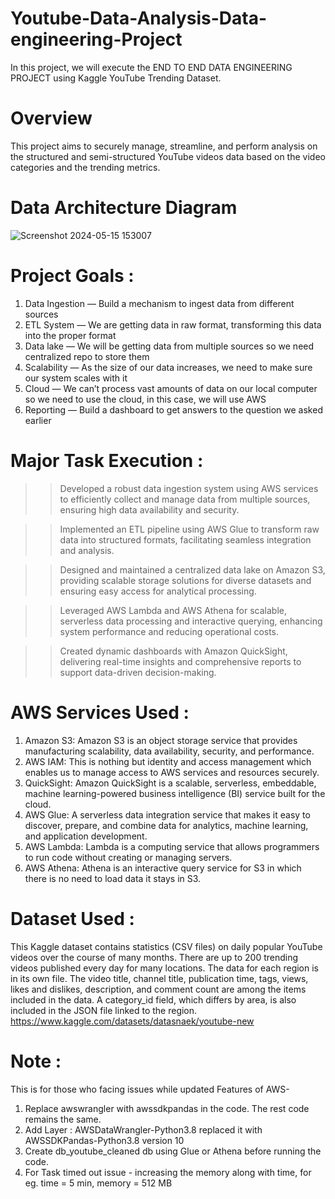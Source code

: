 # Youtube-Data-Analysis-Data-engineering-Project
In this project, we will execute the END TO END DATA ENGINEERING PROJECT using Kaggle YouTube Trending Dataset. 

# Overview
This project aims to securely manage, streamline, and perform analysis on the structured and semi-structured YouTube videos data based on the video categories and the trending metrics.

# Data Architecture Diagram
![Screenshot 2024-05-15 153007](https://github.com/ayuvgr8/youtube-data-analysis-data-engineering-project/assets/49532650/55fa2fbe-98f5-4d76-b229-175a3a636f7c)


# Project Goals :
1. Data Ingestion — Build a mechanism to ingest data from different sources
2. ETL System — We are getting data in raw format, transforming this data into the proper format
3. Data lake — We will be getting data from multiple sources so we need centralized repo to store them
4. Scalability — As the size of our data increases, we need to make sure our system scales with it
5. Cloud — We can’t process vast amounts of data on our local computer so we need to use the cloud, in this case, we will use AWS
6. Reporting — Build a dashboard to get answers to the question we asked earlier

# Major Task Execution :
>> Developed a robust data ingestion system using AWS services to efficiently collect and manage data from multiple sources, ensuring high data availability and security.

>> Implemented an ETL pipeline using AWS Glue to transform raw data into structured formats, facilitating seamless integration and analysis.

>> Designed and maintained a centralized data lake on Amazon S3, providing scalable storage solutions for diverse datasets and ensuring easy access for analytical processing.

>> Leveraged AWS Lambda and AWS Athena for scalable, serverless data processing and interactive querying, enhancing system performance and reducing operational costs.

>>Created dynamic dashboards with Amazon QuickSight, delivering real-time insights and comprehensive reports to support data-driven decision-making.

# AWS Services Used :
1. Amazon S3: Amazon S3 is an object storage service that provides manufacturing scalability, data availability, security, and performance.
2. AWS IAM: This is nothing but identity and access management which enables us to manage access to AWS services and resources securely.
3. QuickSight: Amazon QuickSight is a scalable, serverless, embeddable, machine learning-powered business intelligence (BI) service built for the cloud.
4. AWS Glue: A serverless data integration service that makes it easy to discover, prepare, and combine data for analytics, machine learning, and application development.
5. AWS Lambda: Lambda is a computing service that allows programmers to run code without creating or managing servers.
6. AWS Athena: Athena is an interactive query service for S3 in which there is no need to load data it stays in S3.


# Dataset Used :
This Kaggle dataset contains statistics (CSV files) on daily popular YouTube videos over the course of many months. There are up to 200 trending videos published every day for many locations. The data for each region is in its own file. The video title, channel title, publication time, tags, views, likes and dislikes, description, and comment count are among the items included in the data. A category_id field, which differs by area, is also included in the JSON file linked to the region.
https://www.kaggle.com/datasets/datasnaek/youtube-new


# Note :

This is for those who facing issues while updated Features of AWS-
1) Replace awswrangler with awssdkpandas in the code. The rest code remains the same.
2) Add Layer : AWSDataWrangler-Python3.8 replaced it with AWSSDKPandas-Python3.8 version 10
3) Create db_youtube_cleaned db using Glue or Athena before running the code.
4) For Task timed out issue - increasing the memory along with time, for eg. time = 5 min, memory = 512 MB 

